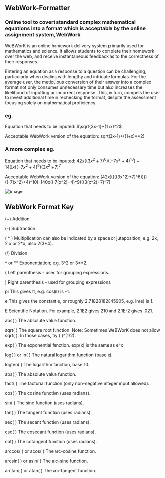 ## WebWork-Formatter
### Online tool to covert standard complex mathematical equations into a format which is acceptable by the online assignment system, WebWork 

WeBWorK is an online homework delivery system primarily used for mathematics and science. It allows students to complete their homework over the web, and receive instantaneous feedback as to the correctness of their responses. 

Entering an equation as a response to a question can be challenging, particularly when dealing with lengthy and intricate formulas. For the average user, the meticulous conversion of their answer into a complex format not only consumes unnecessary time but also increases the likelihood of inputting an incorrect response. This, in turn, compels the user to invest additional time in rechecking the format, despite the assessment focusing solely on mathematical proficiency.

### eg.

Equation that needs to be inputed: 
$\sqrt{3x-1}+(1+x)^2$

Acceptable WebWork version of the equation: 
sqrt(3x-1)+((1+x)**2)

### A more complex eg. 

Equation that needs to be inputed: 
$42x((3x^2+7)^6)((-7x^2+4)^{10}) - 140x((-7x^2+4)^9)(3x^2+7)^7$

Acceptable WebWork version of the equation: 
(42x(((((3x^2)+7)^6))))((-7(x^2)+4)^10)-140x((-7(x^2)+4)^9)((3(x^2)+7)^7)

![image](https://github.com/mste33/WebWork-Formatter/assets/93059695/5da128ab-cea2-4748-9ebe-a3e40d4d61e0)


## WebWork Format Key

(+) Addition.

(-) Subtraction.
  
( * )	Multiplication can also be indicated by a space or jutaposition, e.g. 2x, 2 x or 2*x, also 2(3+4).
  
(/)	Division.

^ or **	Exponentiation; e.g. 3^2 or 3**2.

(	Left parenthesis - used for grouping expressions.

)	Right parenthesis - used for grouping expressions.

pi	This gives π, e.g. cos(π) is -1.

e	This gives the constant e, or roughly 2.71828182845905, e.g. ln(e) is 1.

E	Scientific Notation. For example, 2.1E2 gives 210 and 2.1E-2 gives .021.

abs( )	The absolute value function.

sqrt( )	The square root function. Note: Sometimes WeBWorK does not allow sqrt( ). In those cases, try ( )^(1/2).

exp( )	The exponential function. exp(x) is the same as e^x

log( ) or ln( )	The natural logarithm function (base e).

logten( )	The logarithm function, base 10.

abs( )	The absolute value function.

fact( )	The factorial function (only non-negative integer input allowed).

cos( )	The cosine function (uses radians).

sin( )	The sine function (uses radians).

tan( )	The tangent function (uses radians).

sec( )	The secant function (uses radians).

csc( )	The cosecant function (uses radians).

cot( )	The cotangent function (uses radians).

arccos( ) or acos( )	The arc-cosine function.

arcsin( ) or asin( )	The arc-sine function.

arctan( ) or atan( )	The arc-tangent function.
